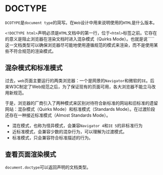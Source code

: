 # DOCTYPE
```DCOTYPE```是```document type```的简写。在```Web```设计中用来说明使用的```HTML```是什么版本。

```<!DOCTYPE html>```声明必须是```HTML```文档中的第一行，位于```<html>```标签之前。它存在的意义是阻止浏览器在渲染文档时进入混杂模式（Quirks Mode）。也就是说```<!DOCTYPE html>``这一文档类型可以确保浏览器尽可能地使用遵循规范的模式来渲染，而不是使用某些不符合规范的渲染模式。

## 混杂模式和标准模式
过去，```web```页面主要运行的两类浏览器：一个是网景的```Navigator```和微软的```IE```。后来W3C制定了Web规范之后，为了保证现有的页面可用，各大浏览器不能立马改用新规范。

于是，浏览器的厂商引入了两种模式来区别对待符合新标准的网站和旧标准的遗留网站：混杂模式（Quirks Mode）和标准模式（Standards Mode）。在过渡阶段还存在一种接近标准模式（Almost Standards Mode）。

- 混在模式，也称为怪异模式，会兼容```Navigator 4```和```IE 5```的非标准行为
- 近标准模式，会兼容少数的混杂行为，可以理解为过渡模式。
- 标准模式，只会兼容符合标准描述的行为。

## 查看页面渲染模式
```document.doctype```可以返回声明的文档类型。
